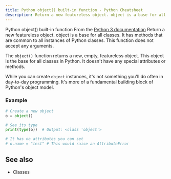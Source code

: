 ```yaml
---
title: Python object() built-in function - Python Cheatsheet
description: Return a new featureless object. object is a base for all classes. It has methods that are common to all instances of Python classes. This function does not accept any arguments.
---
```


<base-title :title="frontmatter.title" :description="frontmatter.description">
Python object() built-in function
</base-title>

<base-disclaimer>
  <base-disclaimer-title>
    From the <a target="_blank" href="https://docs.python.org/3/library/functions.html#object">Python 3 documentation</a>
  </base-disclaimer-title>
  <base-disclaimer-content>
   Return a new featureless object. object is a base for all classes. It has methods that are common to all instances of Python classes. This function does not accept any arguments.
  </base-disclaimer-content>
</base-disclaimer>

The `object()` function returns a new, empty, featureless object. This object is the base for all classes in Python. It doesn't have any special attributes or methods.

While you can create `object` instances, it's not something you'll do often in day-to-day programming. It's more of a fundamental building block of Python's object model.

### Example

```python
# Create a new object
o = object()

# See its type
print(type(o))  # Output: <class 'object'>

# It has no attributes you can set
# o.name = "test" # This would raise an AttributeError
```

## See also

- <router-link to="/cheatsheet/classes">Classes</router-link>
